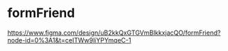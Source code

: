 # formFriend

https://www.figma.com/design/uB2kkQxGTGVmBlkkxjacQO/formFriend?node-id=0%3A1&t=ceITWw9liYPYmqeC-1
